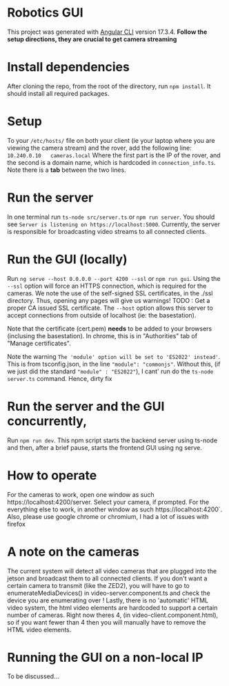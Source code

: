 # Robotics GUI
This project was generated with [Angular CLI](https://github.com/angular/angular-cli) version 17.3.4.
**Follow the setup directions, they are crucial to get camera streaming** 

# Install dependencies
After cloning the repo, from the root of the directory, run
`npm install`. It should install all required packages.

# Setup
To your `/etc/hosts/` file on both your client (ie your laptop where
you are viewing the camera stream) and the rover, add the following
line:
`10.240.0.10   cameras.local`
Where the first part is the IP of the rover, and the
second is a domain name, which is hardcoded in `connection_info.ts`.
Note there is a **tab** between the two lines.

# Run the server
In one terminal
run `ts-node src/server.ts` or `npm run server`. You should see
`Server is listening on https://localhost:5000`. Currently, the server is responsible for broadcasting video streams to all connected clients.

# Run the GUI (locally)
Run `ng serve --host 0.0.0.0 --port 4200 --ssl` or `npm run gui`. Using the `--ssl` option will force an HTTPS connection, which is required for the cameras. We note the use of the self-signed 
SSL certificates, in the ./ssl directory. Thus, opening any pages will give us warnings! TODO : Get a proper CA issued SSL certificate.
The `--host` option allows this server to accept connections from outside of
localhost (ie: the basestation).

Note that the certificate (cert.pem) **needs** to be added to your browsers
(inclusing the basestation).
In chrome, this is in "Authorities" tab of "Manage certificates".

Note the warning `The 'module' option will be set to 'ES2022' instead'`. This is from tsconfig.json, in the line `"module": "commonjs"`.
Without this, (if we just did the standard `"module" : "ES2022"`), I cant' run do the `ts-node server.ts` command. Hence, dirty fix

# Run the server and the GUI concurrently,
Run `npm run dev`. This npm script starts the backend server using ts-node and then, after a brief pause, starts the frontend GUI using ng serve.

# How to operate
For the cameras to work, open one window as such
https://localhost:4200/server. Select your camera, if prompted.
For the everything else to work, in another window as such
https://localhost:4200`. Also, please use google chrome or chromium, I had a lot of issues with firefox

# A note on the cameras
The current system will detect all video cameras that are plugged into the jetson and broadcast them to all connected clients. If you don't want a certain camera to transmit (like the ZED2), you will have to go to enumerateMediaDevices() in video-server.component.ts and check the device you are enumerating over ! Lastly, there is no 'automatic' HTML video system, the html video elements are hardcoded to support a certain number of cameras. Right now theres 4, (in video-client.component.html), so if you want fewer than 4 then you will manually have to remove the HTML video elements.  

# Running the GUI on a non-local IP
To be discussed...



